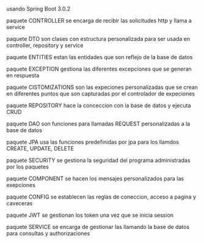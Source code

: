 usando Spring Boot 3.0.2

paquete CONTROLLER se encarga de recibir las solicitudes http y llama a service

paquete DTO son clases con estructura personalizada para ser usada en controller, repository y service

paquete ENTITIES estan las entidades que son reflejo de la base de datos

paquete EXCEPTION gestiona las diferentes excepciones que se generan en respuesta

  paquete CISTOMIZATIONS son las expeciones personalizadas que se crean en diferentes puntos que son capturadas por el controlador de expeciones

paquete REPOSITORY hace la conceccion con la base de datos y ejecuta CRUD

  paquete DAO son funciones para llamadas REQUEST personalizadas a la base de datos

  paquete JPA usa las funciones predefinidas por jpa para los llamdos CREATE, UPDATE, DELETE

paquete SECURITY se gestiona la seguridad del programa administradas por los paquetes

  paquete COMPONENT se hacen los mensajes personalizados para las exepciones

  paquete CONFIG se establecen las reglas de coneccion, acceso a pagina y caveceras

  paquete JWT se gestionan los token una vez que se inicia session

paquete SERVICE se encarga de gestionar las llamando la base de datos para consultas y authorizaciones










